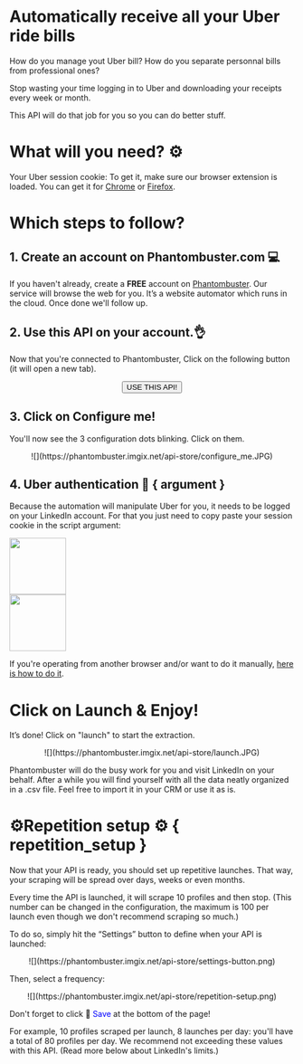 # Automatically receive all your Uber ride bills

How do you manage yout Uber bill? How do you separate personnal bills from professional ones?

Stop wasting your time logging in to Uber and downloading your receipts every week or month. 

This API will do that job for you so you can do better stuff.

# What will you need? ⚙️ 

Your Uber session cookie: To get it, make sure our browser extension is loaded. You can get it for [Chrome](https://chrome.google.com/webstore/detail/phantombuster/mdlnjfcpdiaclglfbdkbleiamdafilil) or [Firefox](https://addons.mozilla.org/en-US/firefox/addon/phantombuster/).

# Which steps to follow?
## 1. Create an account on Phantombuster.com 💻
If you haven't already, create a **FREE** account on [Phantombuster](https://phantombuster.com/register). Our service will browse the web for you. It’s a website automator which runs in the cloud. Once done we'll follow up.


## 2. Use this API on your account.👌
Now that you're connected to Phantombuster, Click on the following button (it will open a new tab).

<center><button type="button" class="btn btn-warning callToAction" onclick="useThisApi()">USE THIS API!</button></center>

## 3. Click on Configure me!
You'll now see the 3 configuration dots blinking. Click on them.

<center>![](https://phantombuster.imgix.net/api-store/configure_me.JPG)</center>


## 4. Uber authentication 🔑 { argument }
Because the automation will manipulate Uber for you, it needs to be logged on your LinkedIn account. For that you just need to copy paste your session cookie in the script argument:

<div class="row">
	<div class="col-xs-6 text-center">
		<a href="https://chrome.google.com/webstore/detail/phantombuster/mdlnjfcpdiaclglfbdkbleiamdafilil" target="_blank">
			<img src="https://s3-eu-west-1.amazonaws.com/phantombuster-static/api-store/Browser+Extension/chrome.svg" style="height: 100px;">
		</a>
	</div>
	<div class="col-xs-6 text-center">
		<a href="https://addons.mozilla.org/fr/firefox/addon/phantombuster/" target="_blank">
			<img src="https://s3-eu-west-1.amazonaws.com/phantombuster-static/api-store/Browser+Extension/firefox.svg" style="height: 100px;">
		</a>
	</div>
</div>

If you're operating from another browser and/or want to do it manually, [here is how to do it](https://intercom.help/phantombuster/help-home/how-to-get-your-cookies-without-using-our-browser-extension).


# Click on Launch & Enjoy!
It’s done! Click on "launch" to start the extraction.

<center>![](https://phantombuster.imgix.net/api-store/launch.JPG)</center>

Phantombuster will do the busy work for you and visit LinkedIn on your behalf. After a while you will find yourself with all the data neatly organized in a .csv file. Feel free to import it in your CRM or use it as is.

# ⚙️️Repetition setup ⚙️ { repetition_setup }

Now that your API is ready, you should set up repetitive launches. That way, your scraping will be spread over days, weeks or even months.

Every time the API is launched, it will scrape 10 profiles and then stop. (This number can be changed in the configuration, the maximum is 100 per launch even though we don't recommend scraping so much.)

To do so, simply hit the “Settings” button to define when your API is launched:

<center>![](https://phantombuster.imgix.net/api-store/settings-button.png)</center>

Then, select a frequency:

<center>![](https://phantombuster.imgix.net/api-store/repetition-setup.png)</center>

Don't forget to click 💾 <span style="color:blue">Save</span> at the bottom of the page!

For example, 10 profiles scraped per launch, 8 launches per day: you'll have a total of 80 profiles per day. We recommend not exceeding these values with this API. (Read more below about LinkedIn's limits.)
